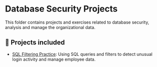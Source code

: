 # Database Security Projects

This folder contains projects and exercises related to database security, analysis and manage the organizational data.

## 📄 Projects included
- [SQL Filtering Practice](./sql-filtering-practice): Using SQL queries and filters to detect unusual login activity and manage employee data.
